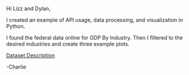 Hi Lizz and Dylan,

I created an example of API usage, data processing, and visualization in Python.

I found the federal data online for GDP By Industry. Then I filtered to the desired industries and create three example plots.

[Dataset Description](https://www.bea.gov/data/gdp/gdp-industry)

-Charlie